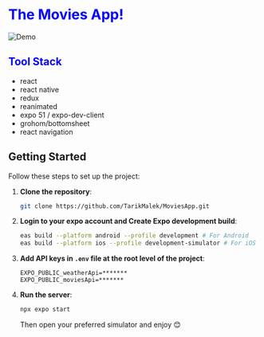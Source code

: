 <h1 style="color: blue;">The Movies App!</h1>


![Demo](moviesAppDemo.gif)


<h2 style="color: blue;">Tool Stack</h2>

- react
- react native
- redux
- reanimated
- expo 51 / expo-dev-client
- grohom/bottomsheet
- react navigation 

## Getting Started

Follow these steps to set up the project:

1. **Clone the repository**:
    ```sh
    git clone https://github.com/TarikMalek/MoviesApp.git
    ```

2. **Login to your expo account and Create Expo development build**:
    ```sh
    eas build --platform android --profile development # For Android
    eas build --platform ios --profile development-simulator # For iOS
    ```

3. **Add API keys in `.env` file at the root level of the project**:
    ```env
    EXPO_PUBLIC_weatherApi=*******
    EXPO_PUBLIC_moviesApi=*******
    ```

4. **Run the server**:
    ```sh
    npx expo start
    ```
    Then open your preferred simulator and enjoy 😊


